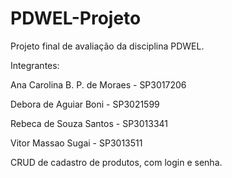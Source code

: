 # PDWEL-Projeto
Projeto final de avaliação da disciplina PDWEL.

Integrantes:


Ana Carolina B. P. de Moraes - SP3017206

Debora de Aguiar Boni - SP3021599

Rebeca de Souza Santos - SP3013341

Vitor Massao Sugai - SP3013511


CRUD de cadastro de produtos, com login e senha.
